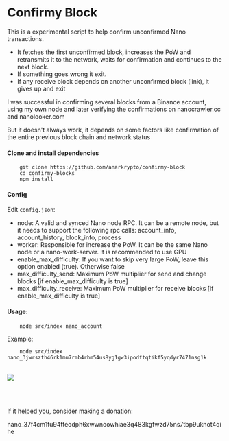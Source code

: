 # Confirmy Block

This is a experimental script to help confirm unconfirmed Nano transactions.

- It fetches the first unconfirmed block, increases the PoW and retransmits it to the network, waits for confirmation and continues to the next block.
- If something goes wrong it exit.
- If any receive block depends on another unconfirmed block (link), it gives up and exit

I was successful in confirming several blocks from a Binance account, using my own node and later verifying the confirmations on nanocrawler.cc and nanolooker.com

But it doesn't always work, it depends on some factors like confirmation of the entire previous block chain and network status



#### Clone and install dependencies
```
    git clone https://github.com/anarkrypto/confirmy-block
    cd confirmy-blocks
    npm install
```

#### Config
Edit `config.json`:
- node: A valid and synced Nano node RPC. It can be a remote node, but it needs to support the following rpc calls: account_info, account_history, block_info, process 
- worker: Responsible for increase the PoW. It can be the same Nano node or a nano-work-server. It is recommended to use GPU
- enable_max_difficulty: If you want to skip very large PoW, leave this option enabled (true). Otherwise false
- max_difficulty_send: Maximum PoW multiplier for send and change blocks [if enable_max_difficulty is true] 
- max_difficulty_receive: Maximum PoW multiplier for receive blocks [if enable_max_difficulty is true] 

#### Usage:

```
    node src/index nano_account
```

Example:

```
    node src/index nano_3jwrszth46rk1mu7rmb4rhm54us8yg1gw3ipodftqtikf5yqdyr7471nsg1k
```

<br>

<img src="https://github.com/anarkrypto/confirmy-block/blob/main/docs/confirmyblock.gif?raw=true">


<br><br>

If it helped you, consider making a donation:

nano_37f4cm1tu94tteodph6xwwnoowhiae3q483kgfwzd75ns7tbp9uknot4qihe

